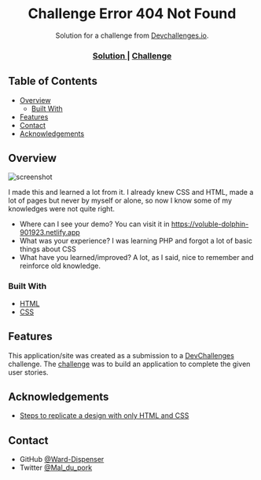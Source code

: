 <!-- Please update value in the {}  -->

<h1 align="center">Challenge Error 404 Not Found</h1>

<div align="center">
   Solution for a challenge from  <a href="http://devchallenges.io" target="_blank">Devchallenges.io</a>.
</div>

<div align="center">
  <h3>
    <a href="https://voluble-dolphin-901923.netlify.app">
      Solution
    </a>
    <span> | </span>
    <a href="https://devchallenges.io/challenges/wBunSb7FPrIepJZAg0sY">
      Challenge
    </a>
  </h3>
</div>

<!-- TABLE OF CONTENTS -->

## Table of Contents

- [Overview](#overview)
  - [Built With](#built-with)
- [Features](#features)
- [Contact](#contact)
- [Acknowledgements](#acknowledgements)

<!-- OVERVIEW -->

## Overview

![screenshot](https://github.com/WardDispenser/challenge-404-Not-Found/blob/main/img/page.png)

I made this and learned a lot from it. I already knew CSS and HTML, made a lot of pages but never by myself or alone, so now I know some of my knowledges were not quite right.

- Where can I see your demo?
You can visit it in https://voluble-dolphin-901923.netlify.app
- What was your experience?
I was learning PHP and forgot a lot of basic things about CSS
- What have you learned/improved?
A lot, as I said, nice to remember and reinforce old knowledge.

### Built With

<!-- This section should list any major frameworks that you built your project using. Here are a few examples.-->

- [HTML](https://wikipedia.org/wiki/HTML5)
- [CSS](https://wikipedia.org/wiki/CSS)
## Features

<!-- List the features of your application or follow the template. Don't share the figma file here :) -->

This application/site was created as a submission to a [DevChallenges](https://devchallenges.io/challenges) challenge. The [challenge](https://devchallenges.io/challenges/wBunSb7FPrIepJZAg0sY) was to build an application to complete the given user stories.


## Acknowledgements

<!-- This section should list any articles or add-ons/plugins that helps you to complete the project. This is optional but it will help you in the future. For exmpale -->

- [Steps to replicate a design with only HTML and CSS](https://devchallenges-blogs.web.app/how-to-replicate-design/)

## Contact

- GitHub [@Ward-Dispenser](https://github.com/WardDispenser)
- Twitter [@Mal_du_pork](https://twitter.com/Mal_du_pork)
